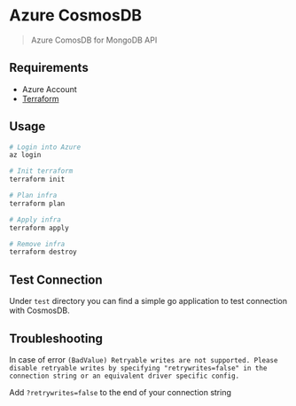 # Azure CosmosDB

> Azure ComosDB for MongoDB API

## Requirements

- Azure Account
- [Terraform](https://www.terraform.io/)

## Usage

```bash
# Login into Azure
az login

# Init terraform
terraform init

# Plan infra
terraform plan

# Apply infra
terraform apply

# Remove infra
terraform destroy
```

## Test Connection

Under `test` directory you can find a simple go application to test connection with CosmosDB.

## Troubleshooting

In case of error `(BadValue) Retryable writes are not supported. Please disable retryable writes by specifying "retrywrites=false" in the connection string or an equivalent driver specific config.`

Add `?retrywrites=false` to the end of your connection string
